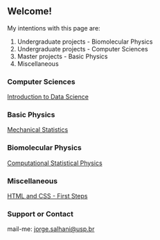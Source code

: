 ## Welcome!

My intentions with this page are:
1.  Undergraduate projects - Biomolecular Physics
2.  Undergraduate projects - Computer Sciences
3.  Master projects - Basic Physics
5.  Miscellaneous

### Computer Sciences

[Introduction to Data Science](https://github.com/jorgesalhani/IntroDataScience)

### Basic Physics

[Mechanical Statistics](https://github.com/jorgesalhani/MechaStats)

### Biomolecular Physics

[Computational Statistical Physics](https://github.com/jorgesalhani/CompStatPhysics)

### Miscellaneous

[HTML and CSS - First Steps](https://github.com/jorgesalhani/LearningCSS_HTML)

### Support or Contact

mail-me: jorge.salhani@usp.br
